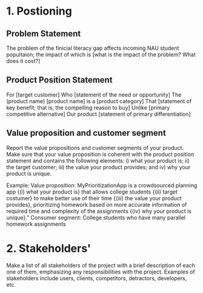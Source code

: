 # 1. Postioning
## Problem Statement
The problem of
the finicial literacy gap 
affects
incoming NAU student popultaion;
the impact of which is
[what is the impact of the problem? What does it cost?]

## Product Position Statement
For
[target customer]
Who
[statement of the need or opportunity]
The (product name)
[product name] is a [product category]
That
[statement of key benefit; that is, the compelling reason to buy]
Unlike
[primary competitive alternative]
Our product
[statement of primary differentiation]

## Value proposition and customer segment
Report the value propositions and customer segments of your product. Make sure that your value proposition is coherent with the product position statement and contains the following elements: i) what your product is; ii) the target customer; iii) the value your product provides; and iv) why your product is unique.

Example:
Value proposition: MyPrioritizationApp is a crowdsourced planning app {(i) what your product is} that allows college students {(ii) target costumer} to make better use of their time {(iii) the value your product provides}, prioritizing homework based on more accurate information of required time and complexity of the assignments {(iv) why your product is unique}.”
Consumer segment: College students who have many parallel homework assignments

# 2. Stakeholders'
Make a list of all stakeholders of the project with a brief description of each one of them, emphasizing any responsibilities with the project. Examples of stakeholders include users, clients, competitors, detractors, developers, etc.

